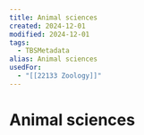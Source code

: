```yaml
---
title: Animal sciences
created: 2024-12-01
modified: 2024-12-01
tags:
  - TBSMetadata
alias: Animal sciences
usedFor:
  - "[[22133 Zoology]]"
---
```

# Animal sciences
